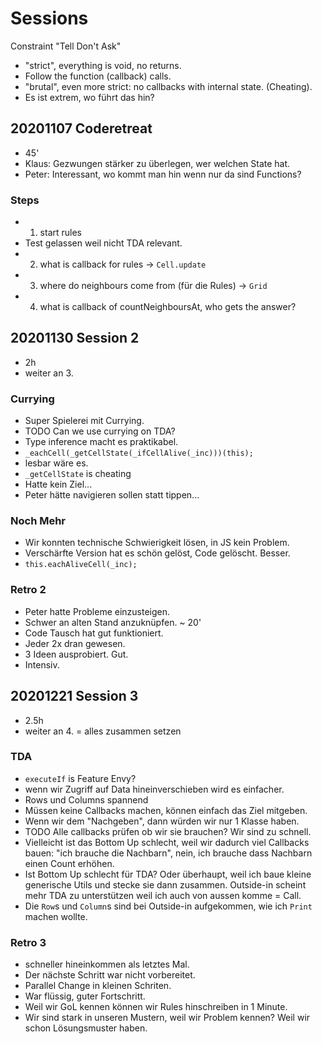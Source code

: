 ﻿# Sessions

Constraint "Tell Don't Ask"

* "strict", everything is void, no returns.
* Follow the function (callback) calls.
* "brutal", even more strict: no callbacks with internal state. (Cheating).
* Es ist extrem, wo führt das hin?

## 20201107 Coderetreat

* 45'
* Klaus: Gezwungen stärker zu überlegen, wer welchen State hat.
* Peter: Interessant, wo kommt man hin wenn nur da sind Functions?

### Steps

* 1. start rules
* Test gelassen weil nicht TDA relevant.
* 2. what is callback for rules -> `Cell.update`
* 3. where do neighbours come from (für die Rules) -> `Grid`
* 4. what is callback of countNeighboursAt, who gets the answer?

## 20201130 Session 2

* 2h
* weiter an 3.

### Currying

* Super Spielerei mit Currying.
* TODO Can we use currying on TDA?
* Type inference macht es praktikabel.
* `_eachCell(_getCellState(_ifCellAlive(_inc)))(this);`
* lesbar wäre es.
* `_getCellState` is cheating
* Hatte kein Ziel...
* Peter hätte navigieren sollen statt tippen...

### Noch Mehr

* Wir konnten technische Schwierigkeit lösen, in JS kein Problem.
* Verschärfte Version hat es schön gelöst, Code gelöscht. Besser.
* `this.eachAliveCell(_inc);`

### Retro 2

* Peter hatte Probleme einzusteigen.
* Schwer an alten Stand anzuknüpfen. ~ 20'
* Code Tausch hat gut funktioniert.
* Jeder 2x dran gewesen.
* 3 Ideen ausprobiert. Gut.
* Intensiv.

## 20201221 Session 3

* 2.5h
* weiter an 4. = alles zusammen setzen

### TDA

* `executeIf` is Feature Envy?
* wenn wir Zugriff auf Data hineinverschieben wird es einfacher.
* Rows und Columns spannend
* Müssen keine Callbacks machen, können einfach das Ziel mitgeben.
* Wenn wir dem "Nachgeben", dann würden wir nur 1 Klasse haben.
* TODO Alle callbacks prüfen ob wir sie brauchen? Wir sind zu schnell.
* Vielleicht ist das Bottom Up schlecht, weil wir dadurch viel Callbacks
  bauen: "ich brauche die Nachbarn", nein, ich brauche dass Nachbarn einen
  Count erhöhen.
* Ist Bottom Up schlecht für TDA? Oder überhaupt, weil ich baue kleine generische
  Utils und stecke sie dann zusammen. Outside-in scheint mehr TDA zu unterstützen
  weil ich auch von aussen komme = Call.
* Die `Row`s und `Column`s sind bei Outside-in aufgekommen, wie ich `Print` machen
  wollte.

### Retro 3

* schneller hineinkommen als letztes Mal.
* Der nächste Schritt war nicht vorbereitet.
* Parallel Change in kleinen Schriten.
* War flüssig, guter Fortschritt.
* Weil wir GoL kennen können wir Rules hinschreiben in 1 Minute.
* Wir sind stark in unseren Mustern, weil wir Problem kennen? Weil wir schon
  Lösungsmuster haben.

